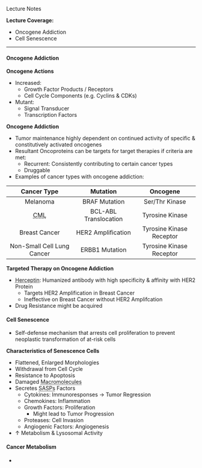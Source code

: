 Lecture Notes

**Lecture Coverage:**
- Oncogene Addiction
- Cell Senescence

---
#### **Oncogene Addiction**
**Oncogene Actions**
- Increased:
	- Growth Factor Products / Receptors
	- Cell Cycle Components (e.g. Cyclins & CDKs)
- Mutant:
	- Signal Transducer
	- Transcription Factors

**Oncogene Addiction**
- Tumor maintenance highly dependent on continued activity of specific & constitutively activated oncogenes
- Resultant Oncoproteins can be targets for target therapies if criteria are met:
	- Recurrent: Consistently contributing to certain cancer types
	- Druggable
- Examples of cancer types with oncogene addiction:

|                      Cancer Type                      |       Mutation        |         Oncogene         |
| :---------------------------------------------------: | :-------------------: | :----------------------: |
|                       Melanoma                        |     BRAF Mutation     |      Ser/Thr Kinase      |
| <abbr Title="Chronic Myelogenous Leukemia">CML</abbr> | BCL-ABL Translocation |     Tyrosine Kinase      |
|                     Breast Cancer                     |  HER2 Amplification   | Tyrosine Kinase Receptor |
|              Non-Small Cell Lung Cancer               |    ERBB1 Mutation     | Tyrosine Kinase Receptor |

**Targeted Therapy on Oncogene Addiction**
- <abbr Title="Trastuzumab">Herceptin</abbr>: Humanized antibody with high specificity & affinity with HER2 Protein
	- Targets HER2 Amplification in Breast Cancer
	- Ineffective on Breast Cancer without HER2 Amplifcation
- Drug Resistance might be acquired


#### **Cell Senescence**
- Self-defense mechanism that arrests cell proliferation to prevent neoplastic transformation of at-risk cells

**Characteristics of Senescence Cells**
- Flattened, Enlarged Morphologies
- Withdrawal from Cell Cycle
- Resistance to Apoptosis
- Damaged <abbr Title="DNA, Proteins, Lipids">Macromolecules</abbr>
- Secretes <abbr Title="Senescence-Associated Secretion Phenotype">SASPs</abbr> Factors
	- Cytokines: Immunoresponses → Tumor Regression
	- Chemokines: Inflammation
	- Growth Factors: Proliferation
		- Might lead to Tumor Progression
	- Proteases: Cell Invasion
	- Angiogenic Factors: Angiogenesis
- ↑ Metabolism & Lysosomal Activity


#### **Cancer Metabolism**
- 